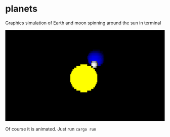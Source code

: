 # planets
Graphics simulation of Earth and moon spinning around the sun in terminal

![Image of the simulation](./review.png "Image of the Simulation")

Of course it is animated. Just run `cargo run`
